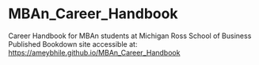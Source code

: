 # MBAn_Career_Handbook
Career Handbook for MBAn students at Michigan Ross School of Business
Published Bookdown site accessible at: https://ameybhile.github.io/MBAn_Career_Handbook
